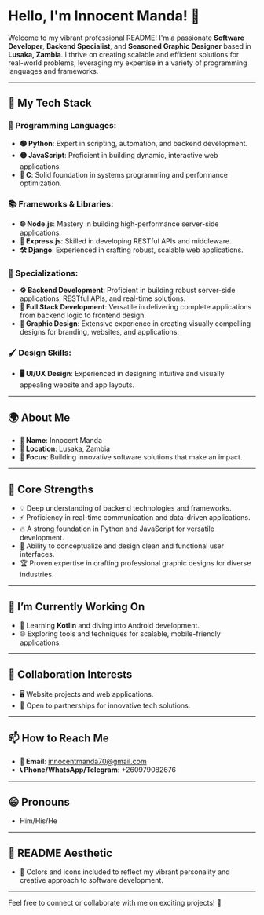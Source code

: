 # Hello, I'm **Innocent Manda**! 🌟

Welcome to my vibrant professional README! I'm a passionate **Software Developer**, **Backend Specialist**, and **Seasoned Graphic Designer** based in **Lusaka, Zambia**. I thrive on creating scalable and efficient solutions for real-world problems, leveraging my expertise in a variety of programming languages and frameworks.

---

## 🚀 My Tech Stack

### 🎨 Programming Languages:
- **🟢 Python**: Expert in scripting, automation, and backend development.
- **🟡 JavaScript**: Proficient in building dynamic, interactive web applications.
- **🔵 C**: Solid foundation in systems programming and performance optimization.

### 📚 Frameworks & Libraries:
- **🌐 Node.js**: Mastery in building high-performance server-side applications.
- **🔗 Express.js**: Skilled in developing RESTful APIs and middleware.
- **🛠️ Django**: Experienced in crafting robust, scalable web applications.

### 💼 Specializations:
- **⚙️ Backend Development**: Proficient in building robust server-side applications, RESTful APIs, and real-time solutions.
- **🌟 Full Stack Development**: Versatile in delivering complete applications from backend logic to frontend design.
- **🎨 Graphic Design**: Extensive experience in creating visually compelling designs for branding, websites, and applications.

### 🖌️ Design Skills:
- **🖥️ UI/UX Design**: Experienced in designing intuitive and visually appealing website and app layouts.

---

## 🌍 About Me
- **📛 Name**: Innocent Manda
- **📍 Location**: Lusaka, Zambia
- **🌟 Focus**: Building innovative software solutions that make an impact.

---

## 🎯 Core Strengths
- 💡 Deep understanding of backend technologies and frameworks.
- ⚡ Proficiency in real-time communication and data-driven applications.
- 🔥 A strong foundation in Python and JavaScript for versatile development.
- 🎨 Ability to conceptualize and design clean and functional user interfaces.
- 🏆 Proven expertise in crafting professional graphic designs for diverse industries.

---

## 🌱 I’m Currently Working On
- 📱 Learning **Kotlin** and diving into Android development.
- 🌐 Exploring tools and techniques for scalable, mobile-friendly applications.

---

## 👯 Collaboration Interests
- 🖥️ Website projects and web applications.
- 🤝 Open to partnerships for innovative tech solutions.

---

## 📫 How to Reach Me
- **📧 Email**: [innocentmanda70@gmail.com](mailto:innocentmanda70@gmail.com)
- **📞 Phone/WhatsApp/Telegram**: +260979082676

---

## 😄 Pronouns
- Him/His/He

---

## 🎨 README Aesthetic
- 🌈 Colors and icons included to reflect my vibrant personality and creative approach to software development.

---

Feel free to connect or collaborate with me on exciting projects! 🚀
